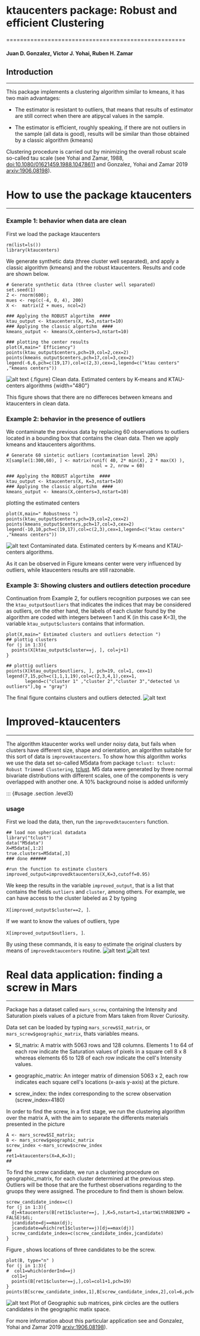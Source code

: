 # ktaucenters package: Robust and efficient Clustering 
====================================================

#### Juan D. Gonzalez, Victor J. Yohai, Ruben H. Zamar 


## Introduction
------------

This package implements a clustering algorithm similar to kmeans, it has
two main advantages:

-   The estimator is resistant to outliers, that means that results of
    estimator are still correct when there are atipycal values in the
    sample.

-   The estimator is efficient, roughly speaking, if there are not
    outliers in the sample (all data is good), results will be similar
    than those obtained by a classic algorithm (kmeans)

Clustering procedure is carried out by minimizing the overall robust
scale so-called tau scale (see Yohai and Zamar, 1988,
[doi:10.1080/01621459.1988.10478611](https://www.tandfonline.com/doi/abs/10.1080/01621459.1988.10478611)
and Gonzalez, Yohai and Zamar 2019
[arxiv:1906.08198](https://arxiv.org/abs/1906.08198)).



# How to use the package ktaucenters
----------------------------------

### Example 1: behavior when data are clean

First we load the package ktaucenters
``` {.r}
rm(list=ls())
library(ktaucenters)
```

We generate synthetic data (three cluster well separated), and apply a
classic algorithm (kmeans) and the robust ktaucenters. Results and code
are shown below.

``` {.r}
# Generate synthetic data (three cluster well separated)
set.seed(1)
Z <- rnorm(600);
mues <- rep(c(-4, 0, 4), 200)
X <-  matrix(Z + mues, ncol=2)

### Applying the ROBUST algortihm  ####
ktau_output <- ktaucenters(X, K=3,nstart=10)
### Applying the classic algortihm  ####
kmeans_output <- kmeans(X,centers=3,nstart=10)

### plotting the center results 
plot(X,main=" Efficiency")
points(ktau_output$centers,pch=19,col=2,cex=2)
points(kmeans_output$centers,pch=17,col=3,cex=2)
legend(-6,6,pch=c(19,17),col=c(2,3),cex=1,legend=c("ktau centers" ,"kmeans centers"))
```


![alt text](https://github.com/jdgonzalezwork/ktaucenters/blob/master/imagesPNG/figure1.png)
{.figure}
Clean data. Estimated centers by K-means and KTAU-centers algorithms
{width="480"}

This figure shows that there are no differeces between kmeans and ktaucenters
in clean data.


### Example 2: behavior in the presence of outliers

We contaminate the previous data by replacing 60 observations to
outliers located in a bounding box that contains the clean data. Then we
apply kmeans and ktaucenters algorithms.

``` {.r}
# Generate 60 sintetic outliers (contamination level 20%)
X[sample(1:300,60), ] <- matrix(runif( 40, 2* min(X), 2 * max(X) ),
                                ncol = 2, nrow = 60)

### Applying the ROBUST algortihm  ####
ktau_output <- ktaucenters(X, K=3,nstart=10)
### Applying the classic algortihm  ####
kmeans_output <- kmeans(X,centers=3,nstart=10)
```
plotting the estimated centers
``` {.r}  
plot(X,main=" Robustness ")
points(ktau_output$centers,pch=19,col=2,cex=2)
points(kmeans_output$centers,pch=17,col=3,cex=2)
legend(-10,10,pch=c(19,17),col=c(2,3),cex=1,legend=c("ktau centers" ,"kmeans centers"))
```
![alt text](https://github.com/jdgonzalezwork/ktaucenters/blob/master/imagesPNG/figure2.png)
Contaminated data. Estimated centers by K-means and KTAU-centers
algorithms. 



As it can be observed in Figure kmeans center were very influenced by
outliers, while ktaucenters results are still razonable.


### Example 3: Showing clusters and outliers detection procedure

Continuation from Example 2, for outliers recognition purposes we can
see the `ktau_output$outliers` that indicates the indices that may be
considered as outliers, on the other hand, the labels of each cluster
found by the algorithm are coded with integers between 1 and K (in this
case K=3), the variable `ktau_output$clusters` contains that
information.

``` {.r}
plot(X,main=" Estimated clusters and outliers detection ")
## plottig clusters 
for (j in 1:3){
  points(X[ktau_output$cluster==j, ], col=j+1)
}

## plottig outliers 
points(X[ktau_output$outliers, ], pch=19, col=1, cex=1)
legend(7,15,pch=c(1,1,1,19),col=c(2,3,4,1),cex=1,
       legend=c("cluster 1" ,"cluster 2","cluster 3","detected \n outliers"),bg = "gray")
```
The final figure contains clusters and outliers detected. 
![alt text](https://github.com/jdgonzalezwork/ktaucenters/blob/master/imagesPNG/figure3.png)


# Improved-ktaucenters 
--------------------

The algorithm ktaucenter works well under noisy data, but fails when
clusters have different size, shape and orientation, an algorithm
suitable for this sort of data is `improvektaucenters`. To show how this
algorithm works we use the data set so-called M5data from package
`tclust: tclust: Robust Trimmed Clustering`,
[tclust](https://cran.r-project.org/web/packages/tclust/index.html). M5
data were generated by three normal bivariate distributions with
different scales, one of the components is very overlapped with another
one. A 10% background noise is added uniformly

::: {#usage .section .level3}
### usage

First we load the data, then, run the `improvedktaucenters` function.

``` {.r}
## load non spherical datadata 
library("tclust")
data("M5data")
X=M5data[,1:2]
true.clusters=M5data[,3]
### done ###### 

#run the function to estimate clusters
improved_output=improvedktaucenters(X,K=3,cutoff=0.95)
```

We keep the results in the variable `improved_output`, that is a list
that contains the fields `outliers` and `cluster`, among others. For
example, we can have access to the cluster labeled as 2 by typing

`X[improved_output$cluster==2, ]`.

If we want to know the values of outliers, type

`X[improved_output$outliers, ]`.

By using these commands, it is easy to estimate the original clusters by
means of `improvedktaucenters` routine.
![alt text](https://github.com/jdgonzalezwork/ktaucenters/blob/master/imagesPNG/figure4a.png)
![alt text](https://github.com/jdgonzalezwork/ktaucenters/blob/master/imagesPNG/figure4b.png)


# Real data application: finding a screw in Mars
----------------------------------------------

Package has a dataset called `mars_screw`, containing the Intensity and
Saturation pixels values of a picture from Mars taken from Rover
Curiosity.

Data set can be loaded by typing `mars_screw$SI_matrix`, or
`mars_screw$geographic_matrix`, thats variables means.

-   SI\_matrix: A matrix with 5063 rows and 128 columns. Elements 1 to
    64 of each row indicate the Saturation values of pixels in a square
    cell 8 x 8 whereas elements 65 to 128 of each row indicate the
    cell's Intensity values.

-   geographic\_matrix: An integer matrix of dimension 5063 x 2, each
    row indicates each square cell's locations (x-axis y-axis) at the
    picture.

-   screw\_index: the index corresponding to the screw observation
    (screw\_index=4180)

In order to find the screw, in a first stage, we run the clustering
algorithm over the matrix A, with the aim to separate the differents
materials presented in the picture

``` {.r}
A <- mars_screw$SI_matrix;
B <- mars_screw$geographic_matrix
screw_index <-mars_screw$screw_index
## 
ret1=ktaucenters(X=A,K=3);
## 
```

To find the screw candidate, we run a clustering procedure on
geographic\_matrix, for each cluster determined at the previous step.
Outliers will be those that are the furthest observations regarding to
the gruops they were assigned. The procedure to find them is shown
below.

``` {.r}
screw_candidate_index=c()
for (j in 1:3){
  dj=ktaucenters(B[ret1$cluster==j, ],K=5,nstart=1,startWithROBINPD = FALSE)$di; 
  jcandidate=dj==max(dj);
  jcandidate=which(ret1$cluster==j)[dj==max(dj)]
  screw_candidate_index=c(screw_candidate_index,jcandidate)
}
```

Figure , shows locations of three candidates to be the screw.

``` {.r}
plot(B, type="n" )
for (j in 1:3){
#  col1=which(orderInd==j)
  col1=j
  points(B[ret1$cluster==j,],col=col1+1,pch=19)
}
points(B[screw_candidate_index,1],B[screw_candidate_index,2],col=6,pch=1,cex=3,lwd=3)
```
![alt text](https://github.com/jdgonzalezwork/ktaucenters/blob/master/imagesPNG/figure5.png)
Plot of Geographic sub matrices, pink circles are
the outliers candidates in the geographic matix
space.


For more information about this particular application see  and Gonzalez, Yohai and Zamar 2019
[arxiv:1906.08198](https://arxiv.org/abs/1906.08198)). 

